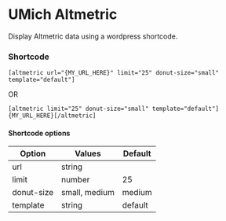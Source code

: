 # UMich Altmetric
Display Altmetric data using a wordpress shortcode.

### Shortcode
```
[altmetric url="{MY_URL_HERE}" limit="25" donut-size="small" template="default"]
```
OR
```
[altmetric limit="25" donut-size="small" template="default"]{MY_URL_HERE}[/altmetric]
```

#### Shortcode options
| Option     | Values        | Default |
| ---------- | ------------- | ------- |
| url        | string        |         |
| limit      | number        | 25      |
| donut-size | small, medium | medium  |
| template   | string        | default |
